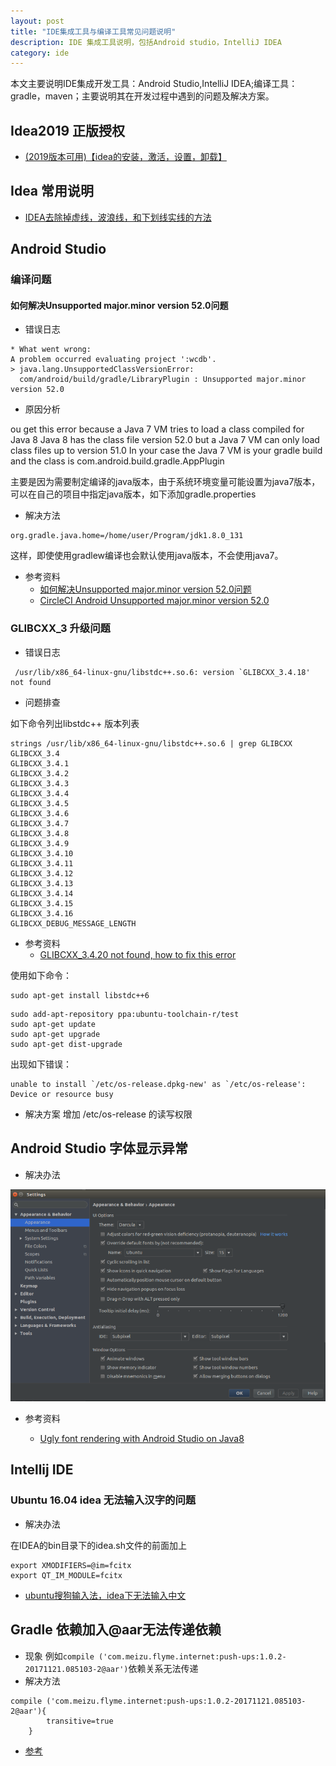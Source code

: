 ```yaml
---
layout: post
title: "IDE集成工具与编译工具常见问题说明"
description: IDE 集成工具说明，包括Android studio，IntelliJ IDEA
category: ide
---
```


本文主要说明IDE集成开发工具：Android Studio,IntelliJ IDEA;编译工具：gradle，maven；主要说明其在开发过程中遇到的问题及解决方案。

## Idea2019 正版授权

* [(2019版本可用)【idea的安装，激活，设置，卸载】](https://www.cnblogs.com/liwangwang/p/11348434.html)

## Idea 常用说明

* [IDEA去除掉虚线，波浪线，和下划线实线的方法](https://blog.csdn.net/best_luxi/article/details/81253316)

## Android Studio

### 编译问题

#### 如何解决Unsupported major.minor version 52.0问题

* 错误日志

```
* What went wrong:
A problem occurred evaluating project ':wcdb'.
> java.lang.UnsupportedClassVersionError: 
  com/android/build/gradle/LibraryPlugin : Unsupported major.minor version 52.0
```

* 原因分析

ou get this error because a Java 7 VM tries to load a class compiled for Java 8
Java 8 has the class file version 52.0 but a Java 7 VM can only load class files up to version 51.0
In your case the Java 7 VM is your gradle build and the class is com.android.build.gradle.AppPlugin

主要是因为需要制定编译的java版本，由于系统环境变量可能设置为java7版本，可以在自己的项目中指定java版本，如下添加gradle.properties

* 解决方法

```
org.gradle.java.home=/home/user/Program/jdk1.8.0_131
```

这样，即使使用gradlew编译也会默认使用java版本，不会使用java7。

* 参考资料
  * [如何解决Unsupported major.minor version 52.0问题](http://www.jianshu.com/p/5eebd3c609d6)
  * [CircleCI Android Unsupported major.minor version 52.0](https://stackoverflow.com/questions/38209522/circleci-android-unsupported-major-minor-version-52-0)


### GLIBCXX_3 升级问题
 
 * 错误日志

 ```
  /usr/lib/x86_64-linux-gnu/libstdc++.so.6: version `GLIBCXX_3.4.18' not found
 ```

 * 问题排查

 如下命令列出libstdc++ 版本列表

 ```
 strings /usr/lib/x86_64-linux-gnu/libstdc++.so.6 | grep GLIBCXX
 GLIBCXX_3.4
GLIBCXX_3.4.1
GLIBCXX_3.4.2
GLIBCXX_3.4.3
GLIBCXX_3.4.4
GLIBCXX_3.4.5
GLIBCXX_3.4.6
GLIBCXX_3.4.7
GLIBCXX_3.4.8
GLIBCXX_3.4.9
GLIBCXX_3.4.10
GLIBCXX_3.4.11
GLIBCXX_3.4.12
GLIBCXX_3.4.13
GLIBCXX_3.4.14
GLIBCXX_3.4.15
GLIBCXX_3.4.16
GLIBCXX_DEBUG_MESSAGE_LENGTH
 ```

* 参考资料
  * [GLIBCXX_3.4.20 not found, how to fix this error](https://askubuntu.com/questions/575505/glibcxx-3-4-20-not-found-how-to-fix-this-error)

使用如下命令：

```
sudo apt-get install libstdc++6
```

```
sudo add-apt-repository ppa:ubuntu-toolchain-r/test 
sudo apt-get update
sudo apt-get upgrade
sudo apt-get dist-upgrade
```

出现如下错误：
```
unable to install `/etc/os-release.dpkg-new' as `/etc/os-release': Device or resource busy
```

* 解决方案
增加 /etc/os-release 的读写权限


## Android Studio 字体显示异常

* 解决办法

![image](/images/ide/android-studo-preference.png)
* 参考资料

  * [Ugly font rendering with Android Studio on Java8](https://askubuntu.com/questions/771931/ugly-font-rendering-with-android-studio-on-java8)


## Intellij IDE

### Ubuntu 16.04 idea 无法输入汉字的问题

* 解决办法

在IDEA的bin目录下的idea.sh文件的前面加上

```
export XMODIFIERS=@im=fcitx
export QT_IM_MODULE=fcitx
```

* [ubuntu搜狗输入法，idea下无法输入中文 ](http://edolphin.site/2016/10/26/ubuntu-ieda-input-chinese/)


## Gradle 依赖加入@aar无法传递依赖

* 现象
  例如`compile ('com.meizu.flyme.internet:push-ups:1.0.2-20171121.085103-2@aar')`依赖关系无法传递
* 解决方法
  
```
compile ('com.meizu.flyme.internet:push-ups:1.0.2-20171121.085103-2@aar'){
        transitive=true
    }
```

* [参考](https://stackoverflow.com/questions/22795455/transitive-dependencies-not-resolved-for-aar-library-using-gradle)
    